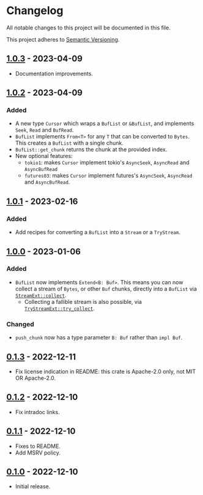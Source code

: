 # Changelog

All notable changes to this project will be documented in this file.

This project adheres to [Semantic Versioning](https://semver.org).

## [1.0.3] - 2023-04-09

- Documentation improvements.

## [1.0.2] - 2023-04-09

### Added

- A new type `Cursor` which wraps a `BufList` or `&BufList`, and implements `Seek`, `Read` and `BufRead`.
- `BufList` implements `From<T>` for any `T` that can be converted to `Bytes`. This creates a
  `BufList` with a single chunk.
- `BufList::get_chunk` returns the chunk at the provided index.
- New optional features:
  - `tokio1`: makes `Cursor` implement tokio's `AsyncSeek`, `AsyncRead` and `AsyncBufRead`
  - `futures03`: makes `Cursor` implement futures's `AsyncSeek`, `AsyncRead` and `AsyncBufRead`.

## [1.0.1] - 2023-02-16

### Added

- Add recipes for converting a `BufList` into a `Stream` or a `TryStream`.

## [1.0.0] - 2023-01-06

### Added

- `BufList` now implements `Extend<B: Buf>`. This means you can now collect a stream of `Bytes`, or other `Buf` chunks, directly into a `BufList` via [`StreamExt::collect`](https://docs.rs/futures/latest/futures/stream/trait.StreamExt.html#method.collect).
  - Collecting a fallible stream is also possible, via [`TryStreamExt::try_collect`](https://docs.rs/futures/latest/futures/stream/trait.TryStreamExt.html#method.try_collect).

### Changed

- `push_chunk` now has a type parameter `B: Buf` rather than `impl Buf`.

## [0.1.3] - 2022-12-11

- Fix license indication in README: this crate is Apache-2.0 only, not MIT OR Apache-2.0.

## [0.1.2] - 2022-12-10

- Fix intradoc links.

## [0.1.1] - 2022-12-10

- Fixes to README.
- Add MSRV policy.

## [0.1.0] - 2022-12-10

- Initial release.

[1.0.3]: https://github.com/sunshowers-code/buf-list/releases/tag/1.0.3
[1.0.2]: https://github.com/sunshowers-code/buf-list/releases/tag/1.0.2
[1.0.1]: https://github.com/sunshowers-code/buf-list/releases/tag/1.0.1
[1.0.0]: https://github.com/sunshowers-code/buf-list/releases/tag/1.0.0
[0.1.3]: https://github.com/sunshowers-code/buf-list/releases/tag/0.1.3
[0.1.2]: https://github.com/sunshowers-code/buf-list/releases/tag/0.1.2
[0.1.1]: https://github.com/sunshowers-code/buf-list/releases/tag/0.1.1
[0.1.0]: https://github.com/sunshowers-code/buf-list/releases/tag/0.1.0
